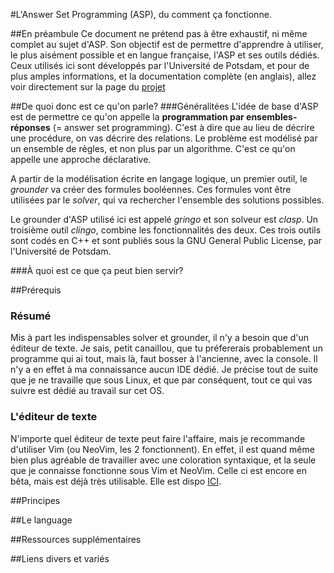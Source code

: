 #L'Answer Set Programming (ASP), du comment ça fonctionne.

##En préambule
Ce document ne prétend pas à être exhaustif, ni même complet au sujet d'ASP. Son objectif est de permettre d'apprendre à utiliser, le plus aisément possible et en langue française, l'ASP et ses outils dédiés. Ceux utilisés ici sont développés par l'Université de Potsdam, et pour de plus amples informations, et la documentation complète (en anglais), allez voir directement sur la page du [projet](http://potassco.sourceforge.net)


##De quoi donc est ce qu'on parle?
###Généralitées
L'idée de base d'ASP est de permettre ce qu'on appelle la **programmation par ensembles-réponses** (= answer set programming). C'est à dire que au lieu de décrire une procédure, on vas décrire des relations. Le problème est modélisé par un ensemble de règles, et non plus par un algorithme. C'est ce qu'on appelle une approche déclarative. 

A partir de la modélisation écrite en langage logique, un premier outil, le *grounder* va créer des formules booléennes. Ces formules vont être utilisées par le *solver*, qui va rechercher l'ensemble des solutions possibles.

Le grounder d'ASP utilisé ici est appelé *gringo* et son solveur est *clasp*. Un troisième outil *clingo*, combine les fonctionnalités des deux. Ces trois outils sont codés en C++ et sont publiés sous la GNU General Public License, par l'Université de Potsdam.

###À quoi est ce que ça peut bien servir?


##Prérequis
### Résumé
Mis à part les indispensables solver et grounder, il n'y a besoin que d'un éditeur de texte. Je sais, petit canaillou, que tu préfererais probablement un programme qui ai tout, mais là, faut bosser à l'ancienne, avec la console. Il n'y a en effet à ma connaissance aucun IDE dédié. Je précise tout de suite que je ne travaille que sous Linux, et que par conséquent, tout ce qui vas suivre est dédié au travail sur cet OS.

### L'éditeur de texte
N'importe quel éditeur de texte peut faire l'affaire, mais je recommande d'utiliser Vim (ou NeoVim, les 2 fonctionnent). En effet, il est quand même bien plus agréable de travailler avec une coloration syntaxique, et la seule que je connaisse fonctionne sous Vim et NeoVim. Celle ci est encore en bêta, mais est déjà très utilisable. Elle est dispo [ICI](https://github.com/Aluriak/ASP.vim).

##Principes

##Le language

##Ressources supplémentaires

##Liens divers et variés

